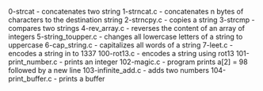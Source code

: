 0-strcat - concatenates two string
1-strncat.c - concatenates n bytes of characters to the destination string
2-strncpy.c - copies a string
3-strcmp - compares two strings
4-rev_array.c - reverses the content of an array of integers
5-string_toupper.c - changes all lowercase letters of a string to uppercase
6-cap_string.c - capitalizes all words of a string
7-leet.c - encodes a string in to 1337
100-rot13.c - encodes a string using rot13
101-print_number.c - prints an integer
102-magic.c - program prints a[2] = 98 followed by a new line
103-infinite_add.c - adds two numbers
104-print_buffer.c - prints a buffer

